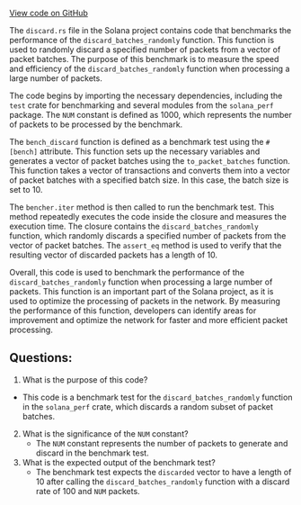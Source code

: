 [View code on GitHub](https://github.com/solana-labs/solana/blob/master/perf/benches/discard.rs)

The `discard.rs` file in the Solana project contains code that benchmarks the performance of the `discard_batches_randomly` function. This function is used to randomly discard a specified number of packets from a vector of packet batches. The purpose of this benchmark is to measure the speed and efficiency of the `discard_batches_randomly` function when processing a large number of packets.

The code begins by importing the necessary dependencies, including the `test` crate for benchmarking and several modules from the `solana_perf` package. The `NUM` constant is defined as 1000, which represents the number of packets to be processed by the benchmark.

The `bench_discard` function is defined as a benchmark test using the `#[bench]` attribute. This function sets up the necessary variables and generates a vector of packet batches using the `to_packet_batches` function. This function takes a vector of transactions and converts them into a vector of packet batches with a specified batch size. In this case, the batch size is set to 10.

The `bencher.iter` method is then called to run the benchmark test. This method repeatedly executes the code inside the closure and measures the execution time. The closure contains the `discard_batches_randomly` function, which randomly discards a specified number of packets from the vector of packet batches. The `assert_eq` method is used to verify that the resulting vector of discarded packets has a length of 10.

Overall, this code is used to benchmark the performance of the `discard_batches_randomly` function when processing a large number of packets. This function is an important part of the Solana project, as it is used to optimize the processing of packets in the network. By measuring the performance of this function, developers can identify areas for improvement and optimize the network for faster and more efficient packet processing.
## Questions: 
 1. What is the purpose of this code?
   - This code is a benchmark test for the `discard_batches_randomly` function in the `solana_perf` crate, which discards a random subset of packet batches.
2. What is the significance of the `NUM` constant?
   - The `NUM` constant represents the number of packets to generate and discard in the benchmark test.
3. What is the expected output of the benchmark test?
   - The benchmark test expects the `discarded` vector to have a length of 10 after calling the `discard_batches_randomly` function with a discard rate of 100 and `NUM` packets.